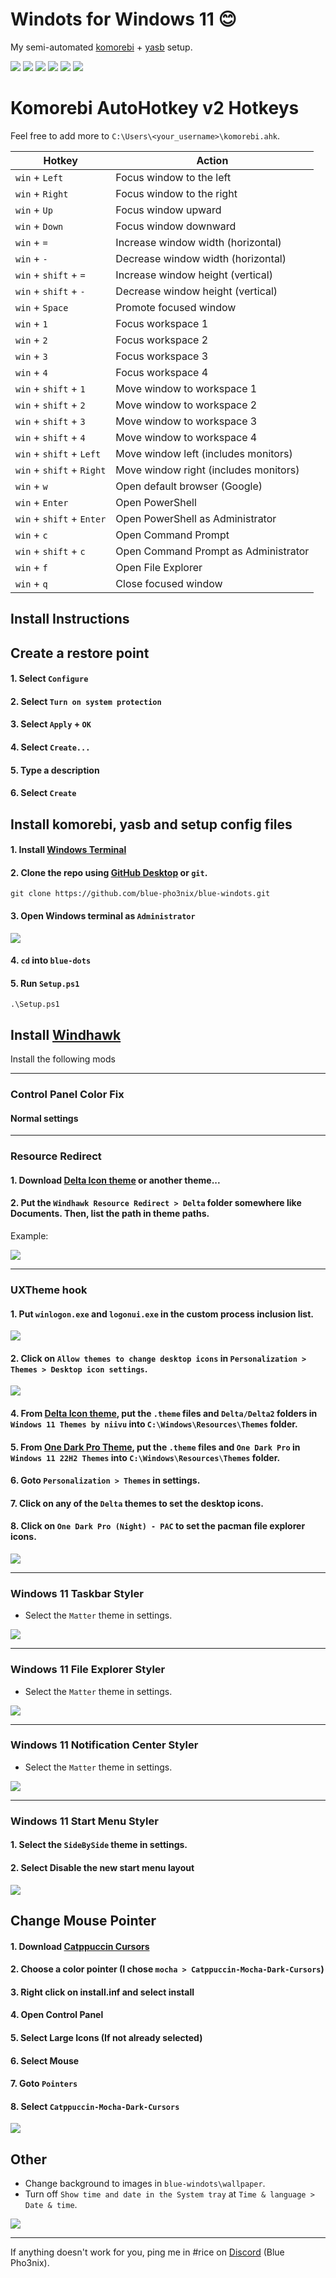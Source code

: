 # Windots for Windows 11 😊
My semi-automated [komorebi](https://github.com/LGUG2Z/komorebi) + [yasb](https://github.com/amnweb/yasb) setup.

![](https://github.com/user-attachments/assets/b19d1100-dc72-4919-bcba-cab7fb60126d)
![](https://github.com/user-attachments/assets/72238876-8daf-425f-b498-8c93e852a0f7)
![](https://github.com/user-attachments/assets/16e02f09-bcbc-4d6c-a292-41bd87517eff)
![](https://github.com/user-attachments/assets/9dfb0651-10c4-44cb-9695-ece71834e40d)
![](https://github.com/user-attachments/assets/538eeeb4-8bc7-428d-9b77-390423a9a29c)
![](https://github.com/user-attachments/assets/29a57724-c0f4-4e63-8de5-503c2f3175e6)


# Komorebi AutoHotkey v2 Hotkeys

Feel free to add more to `C:\Users\<your_username>\komorebi.ahk`. 

| Hotkey | Action |
|--------|--------|
| `win` + `Left` | Focus window to the left |
| `win` + `Right` | Focus window to the right |
| `win` + `Up` | Focus window upward |
| `win` + `Down` | Focus window downward |
| `win` + `=` | Increase window width (horizontal) |
| `win` + `-` | Decrease window width (horizontal) |
| `win` + `shift` + `=` | Increase window height (vertical) |
| `win` + `shift` + `-` | Decrease window height (vertical) |
| `win` + `Space` | Promote focused window |
| `win` + `1` | Focus workspace 1 |
| `win` + `2` | Focus workspace 2 |
| `win` + `3` | Focus workspace 3 |
| `win` + `4` | Focus workspace 4 |
| `win` + `shift` + `1` | Move window to workspace 1 |
| `win` + `shift` + `2` | Move window to workspace 2 |
| `win` + `shift` + `3` | Move window to workspace 3 |
| `win` + `shift` + `4` | Move window to workspace 4 |
| `win` + `shift` + `Left` | Move window left (includes monitors) |
| `win` + `shift` + `Right` | Move window right (includes monitors) |
| `win` + `w` | Open default browser (Google) |
| `win` + `Enter` | Open PowerShell |
| `win` + `shift` + `Enter` | Open PowerShell as Administrator |
| `win` + `c` | Open Command Prompt |
| `win` + `shift` + `c` | Open Command Prompt as Administrator |
| `win` + `f` | Open File Explorer |
| `win` + `q` | Close focused window |

## Install Instructions

## Create a restore point
#### 1. Select `Configure`
#### 2. Select `Turn on system protection`
#### 3. Select `Apply` + `OK`
#### 4. Select `Create...`
#### 5. Type a description
#### 6. Select `Create`


## Install komorebi, yasb and setup config files
#### 1. Install [Windows Terminal](https://apps.microsoft.com/detail/9N0DX20HK701)
#### 2. Clone the repo using [GitHub Desktop](https://desktop.github.com/download/) or  `git`.
```
git clone https://github.com/blue-pho3nix/blue-windots.git
```
#### 3. Open Windows terminal as `Administrator`

![](https://github.com/user-attachments/assets/a0397a54-bd11-410a-92e1-726867cbd94e)

#### 4. `cd` into `blue-dots`
#### 5. Run `Setup.ps1`
```
.\Setup.ps1
```

## Install [Windhawk](https://windhawk.net/) 
Install the following mods

---

### Control Panel Color Fix
#### Normal settings

---

### Resource Redirect
#### 1. Download [Delta Icon theme](https://www.deviantart.com/niivu/art/DELTA-for-Windows-11-1250579496) or another theme...

#### 2. Put the `Windhawk Resource Redirect > Delta` folder somewhere like Documents. Then, list the path in theme paths.
Example:

![](https://github.com/user-attachments/assets/26e68ee9-cea1-4ca2-a9ad-5372a2b67c77)


---

### UXTheme hook
#### 1. Put `winlogon.exe` and `logonui.exe` in the custom process inclusion list.

![](https://github.com/user-attachments/assets/5a86b125-9009-4780-bde0-cfd271ea937c)

#### 2. Click on `Allow themes to change desktop icons` in `Personalization > Themes > Desktop icon settings`.

![](https://github.com/user-attachments/assets/81b96814-cb1a-4574-87d1-275a98001192)

#### 4. From [Delta Icon theme](https://www.deviantart.com/niivu/art/DELTA-for-Windows-11-1250579496), put the `.theme` files and `Delta/Delta2` folders in `Windows 11 Themes by niivu` into `C:\Windows\Resources\Themes` folder.
#### 5. From [One Dark Pro Theme](https://www.deviantart.com/niivu/art/One-Dark-Pro-for-Windows-11-930312689), put the `.theme` files and `One Dark Pro` in `Windows 11 22H2 Themes` into `C:\Windows\Resources\Themes` folder.
#### 6. Goto `Personalization > Themes` in settings.
#### 7. Click on any of the `Delta` themes to set the desktop icons.
#### 8. Click on `One Dark Pro (Night) - PAC` to set the pacman file explorer icons.

![](https://github.com/user-attachments/assets/c07ed3c6-b1a0-4729-ab6f-b0442f4fe31d)

---

### Windows 11 Taskbar Styler
- Select the `Matter` theme in settings.

![](https://github.com/user-attachments/assets/7018018e-cd38-44f2-811b-b88bf441bf8e)

---

### Windows 11 File Explorer Styler
- Select the `Matter` theme in settings.

![](https://github.com/user-attachments/assets/7864fbed-cd94-4e57-901a-acde8f11bab9)

---

### Windows 11 Notification Center Styler
- Select the `Matter` theme in settings.

![](https://github.com/user-attachments/assets/d63c7a18-c601-4f51-8f8e-301e4c109183)

---

### Windows 11 Start Menu Styler
#### 1. Select the `SideBySide` theme in settings.
#### 2. Select Disable the new start menu layout

![](https://github.com/user-attachments/assets/a66599ef-b101-471d-9c2e-52977d3e640a)

## Change Mouse Pointer

#### 1. Download [Catppuccin Cursors](https://www.deviantart.com/niivu/art/Catppuccin-Cursors-921387705)
#### 2. Choose a color pointer (I chose `mocha > Catppuccin-Mocha-Dark-Cursors`)
#### 3. Right click on install.inf and select install
#### 4. Open Control Panel
#### 5. Select Large Icons (If not already selected)
#### 6. Select Mouse 
#### 7. Goto `Pointers`
#### 8. Select `Catppuccin-Mocha-Dark-Cursors`

![](https://github.com/user-attachments/assets/5821d288-9392-4b71-a435-f4a9c3951122)


## Other
- Change background to images in `blue-windots\wallpaper`.
- Turn off `Show time and date in the System tray` at `Time & language > Date & time`.

![](https://github.com/user-attachments/assets/4968053b-24ae-4d6f-8d20-3046ca17990a)

---

If anything doesn't work for you, ping me in #rice on [Discord](https://discord.gg/TujAjYXJjr) (Blue Pho3nix).
